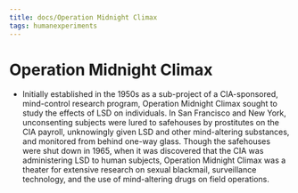 ```yaml
---
title: docs/Operation Midnight Climax
tags: humanexperiments
---
```


# Operation Midnight Climax
- Initially established in the 1950s as a sub-project of a CIA-sponsored, mind-control research program, Operation Midnight Climax sought to study the effects of LSD on individuals. In San Francisco and New York, unconsenting subjects were lured to safehouses by prostitutes on the CIA payroll, unknowingly given LSD and other mind-altering substances, and monitored from behind one-way glass. Though the safehouses were shut down in 1965, when it was discovered that the CIA was administering LSD to human subjects, Operation Midnight Climax was a theater for extensive research on sexual blackmail, surveillance technology, and the use of mind-altering drugs on field operations.